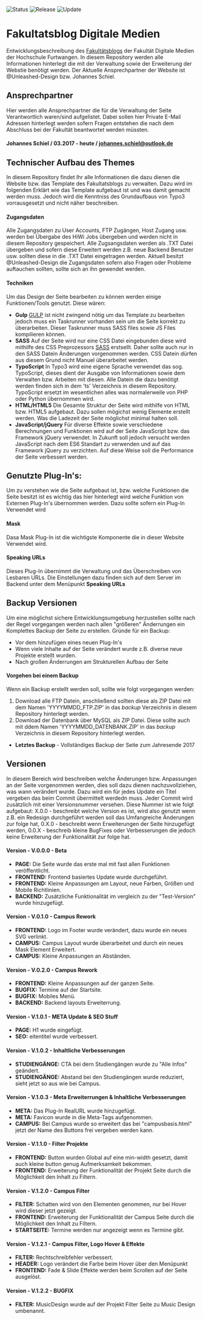 ![Status](https://img.shields.io/badge/Status-stable-brightgreen.svg?style=for-the-badge) ![Release](https://img.shields.io/badge/Release-1.0.0-brightgreen.svg?style=for-the-badge) ![Update](https://img.shields.io/badge/Update-11.12.2017-blue.svg?style=for-the-badge)


# Fakultatsblog Digitale Medien
Entwicklungsbeschreibung des [Fakultätsblogs](http://digitalemedien-furtwangen.de) der Fakultät Digitale Medien der Hochschule Furtwangen. In diesem Repository werden alle Informationen hinterlegt die mit der Verwaltung sowie der Erweiterung der Webstie benötigt werden. Der Aktuelle Ansprechpartner der Website ist @Unleashed-Design bzw. Johannes Schiel.

## Ansprechpartner
Hier werden alle Ansprechpartner die für die Verwaltung der Seite Verantwortlich waren/sind aufgelistet. Dabei sollen hier Private E-Mail Adressen hinterlegt werden sofern Fragen entstehen die nach dem Abschluss bei der Fakultät beantwortet werden müssten.

#### Johannes Schiel / 03.2017 - heute / johannes.schiel@outlook.de

## Technischer Aufbau des Themes
In diesem Repository findet Ihr alle Informationen die dazu dienen die Website bzw. das Template des Fakultatsblogs zu verwalten. Dazu wird im folgenden Erklärt wie das Template aufgebaut ist und was damit gemacht werden muss. Jedoch wird die Kenntniss des Grundaufbaus von Typo3 vorrausgesetzt und nicht näher beschreiben.

#### Zugangsdaten
Alle Zugangsdaten zu User Accounts, FTP Zugängen, Host Zugang usw. werden bei Übergabe des HiWi Jobs übergeben und werden nicht in diesem Repository gespeichert. Alle Zugsangsdaten werden als .TXT Datei übergeben und sofern diese Erweitert werden z.B. neue Backend Benutzer usw. sollten diese in die .TXT Datei eingetragen werden. Aktuell besitzt @Unleashed-Design die Zugangsdaten sofern also Fragen oder Probleme auftauchen sollten, sollte sich an ihn gewendet werden.

#### Techniken
Um das Design der Seite bearbeiten zu können werden einige Funktionen/Tools genutzt. Diese wären:

* **Gulp** [GULP](https://gulpjs.com/) ist nicht zwingend nötig um das Template zu bearbeiten jedoch muss ein Taskrunner vorhanden sein um die Seite korrekt zu überarbeiten. Dieser Taskrunner muss SASS files sowie JS Files kompilieren können.
* **SASS** Auf der Seite wird nur eine CSS Datei eingebunden diese wird mithilfe des CSS Preprozessors [SASS](http://sass-lang.com/) erstsellt. Daher sollte auch nur in den SASS Datein Änderungen vorgenommen werden. CSS Datein dürfen aus diesem Grund nicht Manuel überarbeitet werden.
* **TypoScript** In Typo3 wird eine eigene Sprache verwendet das sog. TypoScript, dieses dient der Ausgabe von Informationen sowie dem Verwalten bzw. Arbeiten mit diesen. Alle Datein die dazu benötigt werden finden sich in dem 'ts' Verzeichnis in diesem Repository. TypoScript ersetzt im wesentlichen alles was normalerweile von PHP oder Python übernommen wird.
* **HTML/HTML5** Die Gesamte Struktur der Seite wird mithilfe von HTML bzw. HTML5 aufgebaut. Dazu sollen mögichst wenig Elemente erstellt werden. Was die Ladezeit der Seite möglichst minimal halten soll.
* **JavaScript/jQuery** Für diverse Effekte sowie verschiedene Berechnungen und Funktionen wird auf der Seite JavaScript bzw. das Framework jQuery verwendet. In Zukunft soll jedoch versucht werden JavaScript nach dem ES6 Standart zu verwenden und auf das Framework jQuery zu verzichten. Auf diese Weise soll die Performance der Seite verbessert werden.

## Genutzte Plug-In's:
Um zu verstehen wie die Seite aufgebaut ist, bzw. welche Funktionen die Seite besitzt ist es wichtig das hier hinterlegt wird welche Funktion von Externen Plug-In's übernommen werden. Dazu sollte sofern ein Plug-In Verwendet wird

#### Mask
Dasa Mask Plug-In ist die wichtigste Komponente die in dieser Website Verwendet wird.

#### Speaking URLs
Dieses Plug-In übernimmt die Verwaltung und das Überschreiben von Lesbaren URLs. Die Einstellungen dazu finden sich auf dem Server im Backend unter dem Menüpunkt **Speaking URLs**

## Backup Versionen
Um eine möglichst sichere Entwicklungsumgebung herzustellen sollte nach der Regel vorgegangen werden nach allen "größeren" Änderrungen ein Komplettes Backup der Seite zu erstellen. Gründe für ein Backup:

* Vor dem hinzufügen eines neuen Plug-In's
* Wenn viele Inhalte auf der Seite verändert wurde z.B. diverse neue Projekte erstellt wurden.
* Nach großen Änderrungen am Strukturellen Aufbau der Seite

#### Vorgehen bei einem Backup
Wenn ein Backup erstellt werden soll, sollte wie folgt vorgegangen werden:
1. Download alle FTP Datein, anschließend sollten diese als ZIP Datei mit dem Namen 'YYYYMMDD_FTP.ZIP' in das *backup* Verzeichnis in diesem Repository hinterlegt werden.
2. Download der Datenbank über MySQL als ZIP Datei. Diese sollte auch mit ddem Namen 'YYYYMMDD_DATENBANK.ZIP' in das *backup* Verzeichnis in diesem Repository hinterlegt werden.

* **Letztes Backup** - Vollständiges Backup der Seite zum Jahresende 2017

## Versionen
In diesem Bereich wird beschreiben welche Änderungen bzw. Anpassungen an der Seite vorgenommen werden, dies soll dazu dienen nachzuvollziehen, was wann verändert wurde. Dazu wird ein für jedes Update ein Titel vergeben das beim Commit übermittelt werdedn muss. Jeder Commit wird zusätzlich mit einer Versionsnummer versehen. Diese Nummer ist wie folgt aufgebaut: X.0.0 - beschreibt welche Version es ist, wird also genutzt wenn z.B. ein Redesign durchgeführt werden soll das Umfangreiche Änderungen zur folge hat, 0.X.0 - beschreibt wenn Erweiterungen der Seite hinzugefügt werden, 0.0.X - beschreib kleine BugFixes oder Verbesserungen die jedoch keine Erweiterung der Funktionalität zur folge hat.

#### Version - V.0.0.0 - Beta
* **PAGE:** Die Seite wurde das erste mal mit fast allen Funktionen veröffentlicht.
* **FRONTEND:** Frontend basiertes Update wurde durchgeführt.
* **FRONTEND:** Kleine Anpassungen am Layout, neue Farben, Größen und Mobile Richtlinien.
* **BACKEND:** Zusätzliche Funktionalität im vergleich zu der "Test-Version" wurde hinzugefügt.

#### Version - V.0.1.0 - Campus Rework
* **FRONTEND:** Logo im Footer wurde verändert, dazu wurde ein neues SVG verlinkt.
* **CAMPUS:** Campus Layout wurde überarbeitet und durch ein neues Mask Element Erweitert.
* **CAMPUS:** Kleine Anpassungen an Abständen.

#### Version - V.0.2.0 - Campus Rework
* **FRONTEND:** Kleine Anpassungen auf der ganzen Seite.
* **BUGFIX:** Termine auf der Startsite.
* **BUGFIX:** Mobiles Menü.
* **BACKEND:** Backend layouts Erweiterrung.

#### Version - V.1.0.1 - META Update & SEO Stuff
* **PAGE:** H1 wurde eingefügt.
* **SEO:** eitentitel wurde verbessert.

#### Version - V.1.0.2 - Inhaltliche Verbesserungen
* **STUDIENGÄNGE:** CTA bei dern Studiengängen wurde zu "Alle Infos" geändert.
* **STUDIENGÄNGE:** Abstand bei den Studiengängen wurde reduziert, sieht jetzt so aus wie bei Campus.

#### Version - V.1.0.3 - Meta Erweiterrungen & Inhaltliche Verbesserungen
* **META:** Das Plug-In RealURL wurde hinzugefügt.
* **META:** Favicon wurde in die Meta-Tags aufgenommen.
* **CAMPUS:** Bei Campus wurde so erweitert das bei "campusbasis.html" jetzt der Name des Buttons frei vergeben werden kann.

#### Version - V.1.1.0 - Filter Projekte
* **FRONTEND:** Button wurden Global auf eine min-width gesetzt, damit auch kleine button genug Aufmerksamkeit bekommen.
* **FRONTEND:** Erweiterung der Funktionalität der Projekt Seite durch die Möglichkeit den Inhalt zu Filtern.

#### Version - V.1.2.0 - Campus Filter
* **FILTER:** Schatten wird von den Elementen genommen, nur bei Hover wird dieser jetzt gezeigt.
* **FRONTEND:** Erweiterung der Funktionalität der Campus Seite durch die Möglichkeit den Inhalt zu Filtern.
* **STARTSEITE:** Termine werden nur angezeigt wenn es Termine gibt.

#### Version - V.1.2.1 - Campus Filter, Logo Hover & Effekte
* **FILTER:** Rechtschreibfehler verbessert.
* **HEADER:** Logo verändert die Farbe beim Hover über den Menüpunkt
* **FRONTEND:** Fade & Slide Effekte werden beim Scrollen auf der Seite ausgelöst.

#### Version - V.1.2.2 - BUGFIX
* **FILTER:** MusicDesign wurde auf der Projekt Filter Seite zu Music Design umbenannt.

